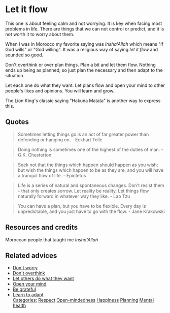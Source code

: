 # Let it flow

This one is about feeling calm and not worrying. It is key when facing most problems in life. There are things that we can not control or predict, and it is not worth it to worry about them.

When I was in Morocco my favorite saying was _Insha'Allah_ which means "if God wills" or "God willing". It was a religious way of saying _let it flow_ and sounded so good.

Don't overthink or over plan things. Plan a bit and let them flow. Nothing ends up being as planned, so just plan the necessary and then adapt to the situation.

Let each one do what they want. Let plans flow and open your mind to other people's likes and opinions. You will learn and grow.

The Lion King's classic saying "Hakuna Matata" is another way to express this.

## Quotes


> Sometimes letting things go is an act of far greater power than defending or hanging on. - Eckhart Tolle

> Doing nothing is sometimes one of the highest of the duties of man. - G.K. Chesterton

> Seek not that the things which happen should happen as you wish; but wish the things which happen to be as they are, and you will have a tranquil flow of life. - Epictetus

> Life is a series of natural and spontaneous changes. Don't resist them - that only creates sorrow. Let reality be reality. Let things flow naturally forward in whatever way they like. - Lao Tzu

> You can have a plan, but you have to be flexible. Every day is unpredictable, and you just have to go with the flow. - Jane Krakowski


## Resources and credits

Moroccan people that taught me _Insha'Allah_

## Related advices

- [Don't worry](../Don't%20worry/index.md)
- [Don't overthink](../Don't%20overthink/index.md)
- [Let others do what they want](../Let%20others%20do%20what%20they%20want/index.md)
- [Open your mind](../Open%20your%20mind/index.md)
- [Be grateful](../Be%20grateful/index.md)
- [Learn to adapt](../Learn%20to%20adapt/index.md)<br/>[Categories:](../Categories/index.md) [Respect](../Categories/Respect.md) [Open-mindedness](../Categories/Open-mindedness.md) [Happiness](../Categories/Happiness.md) [Planning](../Categories/Planning.md) [Mental health](../Categories/Mental%20health.md)